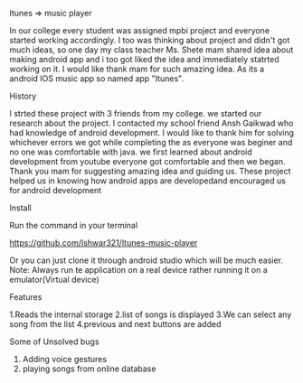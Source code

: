 Itunes => music player

In our college every student was assigned mpbi project and everyone started working accordingly. I too was thinking about project and didn't got much ideas,
so one day my class teacher Ms. Shete mam shared idea about making android app and i too got liked the idea and immediately statrted working on it.
I would like thank mam for such amazing idea. As its a android IOS music app so named app "Itunes".

History

I strted these project with 3 friends from my college. we started our research about the project. I contacted my school friend Ansh Gaikwad who had knowledge of 
android development. I would like to thank him for solving whichever errors we got while completing the as everyone was beginer and no one was comfortable with
java. we first learned about android development from youtube everyone got comfortable and then we began. Thank you mam for suggesting amazing idea and guiding us.
These project helped us in knowing how android apps are developedand encouraged us for android development

Install

Run the command in your terminal

https://github.com/Ishwar321/Itunes-music-player

Or you can just clone it through android studio which will be much easier. 
Note: Always run te application on a real device rather running it on a emulator(Virtual device) 

Features

1.Reads the internal storage
2.list of songs is displayed 
3.We can select any song from the list
4.previous and next buttons are added

Some of Unsolved bugs

1. Adding voice gestures
2. playing songs from online database

